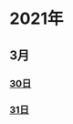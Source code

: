 # 2021年
## 3月
### [30日](https://github.com/mylu314/blog/blob/main/%E6%97%B6%E9%97%B4%E7%BA%BF/2021/Mar./30.md)
### [31日](https://github.com/mylu314/blog/edit/main/%E6%97%B6%E9%97%B4%E7%BA%BF/2021/Mar./31.md)
